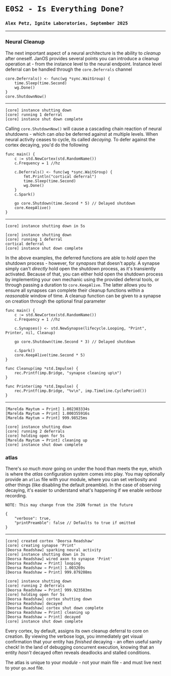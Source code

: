 # `E0S2 - Is Everything Done?`
### `Alex Petz, Ignite Laboratories, September 2025`

---

### Neural Cleanup

The next important aspect of a neural architecture is the ability to _cleanup_ after oneself.  JanOS provides several
points you can introduce a cleanup operation at - from the instance level to the neural endpoint.  Instance level
deferral can be handled through the `core.Deferrals` channel

	core.Deferrals() <- func(wg *sync.WaitGroup) {
		time.Sleep(time.Second)
		wg.Done()
	}
	core.ShutdownNow()
---
    [core] instance shutting down
    [core] running 1 deferral
    [core] instance shut down complete

Calling `core.ShutdownNow()` will cause a cascading chain reaction of neural shutdowns - which can _also_ be deferred
against at multiple levels.  When neural activity ceases to cycle, its called _decaying._  To defer against the cortex 
decaying, you'd do the following

    func main() {
        c := std.NewCortex(std.RandomName())
        c.Frequency = 1 //hz

        c.Deferrals() <- func(wg *sync.WaitGroup) {
            fmt.Println("cortical deferral")
            time.Sleep(time.Second)
            wg.Done()
        }
        c.Spark()
    
        go core.Shutdown(time.Second * 5) // Delayed shutdown
        core.KeepAlive()
    }
---
    [core] instance shutting down in 5s
    
    [core] instance shutting down
    [core] running 1 deferral
    cortical deferral
    [core] instance shut down complete

In the above examples, the deferred functions are able to _hold open_ the shutdown process - however, for _synapses_
that doesn't apply.  A synapse simply can't _directly_ hold open the shutdown process, as it's transiently activated.
Because of that, you can either hold open the shutdown process by implementing your own mechanic using the provided 
deferral tools, or through passing a duration to `core.KeepAlive`.  The latter allows you to ensure all synapses can 
complete their cleanup functions within a _reasonable_ window of time.  A cleanup function can be given to a synapse
on creation through the optional final parameter

    func main() {
        c := std.NewCortex(std.RandomName())
        c.Frequency = 1 //hz
    
        c.Synapses() <- std.NewSynapse(lifecycle.Looping, "Print", Printer, nil, Cleanup)

	    go core.Shutdown(time.Second * 3) // Delayed shutdown
    
        c.Spark()
        core.KeepAlive(time.Second * 5)
    }
    
    func Cleanup(imp *std.Impulse) {
        rec.Printf(imp.Bridge, "synapse cleaning up\n")
    }
    
    func Printer(imp *std.Impulse) {
        rec.Printf(imp.Bridge, "%v\n", imp.Timeline.CyclePeriod())
    }
---
    [Marelda Maytum ⇝ Print] 1.002303334s
    [Marelda Maytum ⇝ Print] 1.000355916s
    [Marelda Maytum ⇝ Print] 999.98525ms
    
    [core] instance shutting down
    [core] running 2 deferrals
    [core] holding open for 5s
    [Marelda Maytum ⇝ Print] cleaning up
    [core] instance shut down complete

### atlas

There's _so much more_ going on under the hood than meets the eye, which is where the _atlas_ configuration system
comes into play.  You may optionally provide an `atlas` file with your module, where you can set verbosity
and other things (like disabling the default preamble).  In the case of observing decaying, it's easier to understand
what's happening if we enable _verbose_ recording.

    NOTE: This may change from the JSON format in the future

    {
        "verbose": true,
        "printPreamble": false // Defaults to true if omitted
    }
---
    [core] created cortex 'Deorsa Readshaw'
    [core] creating synapse 'Print'
    [Deorsa Readshaw] sparking neural activity
    [core] instance shutting down in 3s
    [Deorsa Readshaw] wired axon to synapse 'Print'
    [Deorsa Readshaw ⇝ Print] looping
    [Deorsa Readshaw ⇝ Print] 1.003269s
    [Deorsa Readshaw ⇝ Print] 999.879208ms
    
    [core] instance shutting down
    [core] running 2 deferrals
    [Deorsa Readshaw ⇝ Print] 999.923583ms
    [core] holding open for 5s
    [Deorsa Readshaw] cortex shutting down
    [Deorsa Readshaw] decayed
    [Deorsa Readshaw] cortex shut down complete
    [Deorsa Readshaw ⇝ Print] cleaning up
    [Deorsa Readshaw ⇝ Print] decayed
    [core] instance shut down complete

Every cortex, by default, assigns its own cleanup deferral to core on creation.  By viewing the verbose logs, you
immediately get visual confirmation that your entity has _finished_ decaying - an often useful sanity check!  In the
land of debugging concurrent execution, knowing that an entity _hasn't_ decayed often reveals deadlocks and stalled conditions.

The atlas is unique to your _module_ - not your main file - and must live next to your `go.mod` file.  